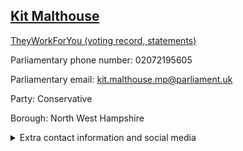 ## <a href="https://members.parliament.uk/member/4495/contact">Kit Malthouse</a>

<a href="https://www.theyworkforyou.com/mp/25346/kit_malthouse/north_west_hampshire">TheyWorkForYou (voting record, statements)</a> 

Parliamentary phone number: 02072195605 

Parliamentary email: kit.malthouse.mp@parliament.uk 

Party: Conservative 

Borough: North West Hampshire 

<details><summary>Extra contact information and social media</summary> 
<li>Website: http://kitmalthouse.com/</li>
<li>Twitter: https://twitter.com/kitmalthouse</li>
<li>Constituency office phone number:</li>
<li>Constituency office email:</li>
<li>Facebook: https://www.facebook.com/kit.malthouse</li>
<li>Instagram:</li>
<li>Youtube:</li>
<li>Linkedin:</li>
<li>Government department phone number:</li>
<li>Government department email:</li>
<li>Threads:</li>
<li>Party office phone number:</li>
<li>Party office email:</li>
<li>Tiktok:</li>
</details>